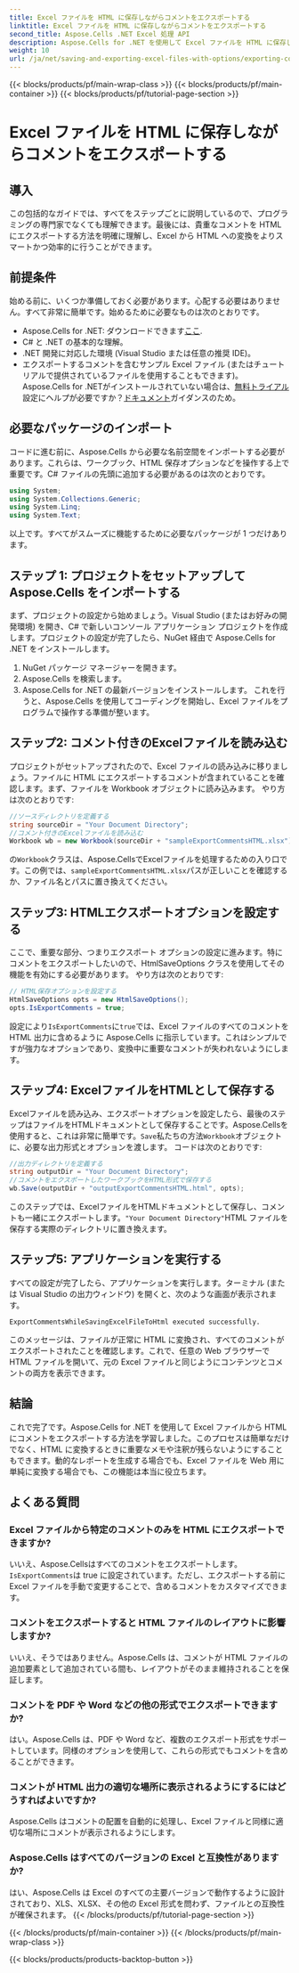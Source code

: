 ```yaml
---
title: Excel ファイルを HTML に保存しながらコメントをエクスポートする
linktitle: Excel ファイルを HTML に保存しながらコメントをエクスポートする
second_title: Aspose.Cells .NET Excel 処理 API
description: Aspose.Cells for .NET を使用して Excel ファイルを HTML に保存しながらコメントを簡単にエクスポートする方法を学びます。注釈を保持するには、このステップ バイ ステップ ガイドに従ってください。
weight: 10
url: /ja/net/saving-and-exporting-excel-files-with-options/exporting-comments/
---
```


{{< blocks/products/pf/main-wrap-class >}}
{{< blocks/products/pf/main-container >}}
{{< blocks/products/pf/tutorial-page-section >}}

# Excel ファイルを HTML に保存しながらコメントをエクスポートする

## 導入
この包括的なガイドでは、すべてをステップごとに説明しているので、プログラミングの専門家でなくても理解できます。最後には、貴重なコメントを HTML にエクスポートする方法を明確に理解し、Excel から HTML への変換をよりスマートかつ効率的に行うことができます。
## 前提条件
始める前に、いくつか準備しておく必要があります。心配する必要はありません。すべて非常に簡単です。始めるために必要なものは次のとおりです。
-  Aspose.Cells for .NET: ダウンロードできます[ここ](https://releases.aspose.com/cells/net/).
- C# と .NET の基本的な理解。
- .NET 開発に対応した環境 (Visual Studio または任意の推奨 IDE)。
- エクスポートするコメントを含むサンプル Excel ファイル (またはチュートリアルで提供されているファイルを使用することもできます)。
 Aspose.Cells for .NETがインストールされていない場合は、[無料トライアル](https://releases.aspose.com/)設定にヘルプが必要ですか？[ドキュメント](https://reference.aspose.com/cells/net/)ガイダンスのため。
## 必要なパッケージのインポート
コードに進む前に、Aspose.Cells から必要な名前空間をインポートする必要があります。これらは、ワークブック、HTML 保存オプションなどを操作する上で重要です。C# ファイルの先頭に追加する必要があるのは次のとおりです。
```csharp
using System;
using System.Collections.Generic;
using System.Linq;
using System.Text;
```
以上です。すべてがスムーズに機能するために必要なパッケージが 1 つだけあります。
## ステップ 1: プロジェクトをセットアップして Aspose.Cells をインポートする
まず、プロジェクトの設定から始めましょう。Visual Studio (またはお好みの開発環境) を開き、C# で新しいコンソール アプリケーション プロジェクトを作成します。プロジェクトの設定が完了したら、NuGet 経由で Aspose.Cells for .NET をインストールします。
1. NuGet パッケージ マネージャーを開きます。
2. Aspose.Cells を検索します。
3. Aspose.Cells for .NET の最新バージョンをインストールします。
これを行うと、Aspose.Cells を使用してコーディングを開始し、Excel ファイルをプログラムで操作する準備が整います。
## ステップ2: コメント付きのExcelファイルを読み込む
プロジェクトがセットアップされたので、Excel ファイルの読み込みに移りましょう。ファイルに HTML にエクスポートするコメントが含まれていることを確認します。まず、ファイルを Workbook オブジェクトに読み込みます。
やり方は次のとおりです:
```csharp
//ソースディレクトリを定義する
string sourceDir = "Your Document Directory";
//コメント付きのExcelファイルを読み込む
Workbook wb = new Workbook(sourceDir + "sampleExportCommentsHTML.xlsx");
```
の`Workbook`クラスは、Aspose.CellsでExcelファイルを処理するための入り口です。この例では、`sampleExportCommentsHTML.xlsx`パスが正しいことを確認するか、ファイル名とパスに置き換えてください。
## ステップ3: HTMLエクスポートオプションを設定する
ここで、重要な部分、つまりエクスポート オプションの設定に進みます。特にコメントをエクスポートしたいので、HtmlSaveOptions クラスを使用してその機能を有効にする必要があります。
やり方は次のとおりです:
```csharp
// HTML保存オプションを設定する
HtmlSaveOptions opts = new HtmlSaveOptions();
opts.IsExportComments = true;
```
設定により`IsExportComments`に`true`では、Excel ファイルのすべてのコメントを HTML 出力に含めるように Aspose.Cells に指示しています。これはシンプルですが強力なオプションであり、変換中に重要なコメントが失われないようにします。
## ステップ4: ExcelファイルをHTMLとして保存する
Excelファイルを読み込み、エクスポートオプションを設定したら、最後のステップはファイルをHTMLドキュメントとして保存することです。Aspose.Cellsを使用すると、これは非常に簡単です。`Save`私たちの方法`Workbook`オブジェクトに、必要な出力形式とオプションを渡します。
コードは次のとおりです:
```csharp
//出力ディレクトリを定義する
string outputDir = "Your Document Directory";
//コメントをエクスポートしたワークブックをHTML形式で保存する
wb.Save(outputDir + "outputExportCommentsHTML.html", opts);
```
このステップでは、ExcelファイルをHTMLドキュメントとして保存し、コメントも一緒にエクスポートします。`"Your Document Directory"`HTML ファイルを保存する実際のディレクトリに置き換えます。
## ステップ5: アプリケーションを実行する
すべての設定が完了したら、アプリケーションを実行します。ターミナル (または Visual Studio の出力ウィンドウ) を開くと、次のような画面が表示されます。
```plaintext
ExportCommentsWhileSavingExcelFileToHtml executed successfully.
```
このメッセージは、ファイルが正常に HTML に変換され、すべてのコメントがエクスポートされたことを確認します。これで、任意の Web ブラウザーで HTML ファイルを開いて、元の Excel ファイルと同じようにコンテンツとコメントの両方を表示できます。
## 結論
これで完了です。Aspose.Cells for .NET を使用して Excel ファイルから HTML にコメントをエクスポートする方法を学習しました。このプロセスは簡単なだけでなく、HTML に変換するときに重要なメモや注釈が残らないようにすることもできます。動的なレポートを生成する場合でも、Excel ファイルを Web 用に単純に変換する場合でも、この機能は本当に役立ちます。
## よくある質問
### Excel ファイルから特定のコメントのみを HTML にエクスポートできますか?  
いいえ、Aspose.Cellsはすべてのコメントをエクスポートします。`IsExportComments`は true に設定されています。ただし、エクスポートする前に Excel ファイルを手動で変更することで、含めるコメントをカスタマイズできます。
### コメントをエクスポートすると HTML ファイルのレイアウトに影響しますか?  
いいえ、そうではありません。Aspose.Cells は、コメントが HTML ファイルの追加要素として追加されている間も、レイアウトがそのまま維持されることを保証します。
### コメントを PDF や Word などの他の形式でエクスポートできますか?  
はい。Aspose.Cells は、PDF や Word など、複数のエクスポート形式をサポートしています。同様のオプションを使用して、これらの形式でもコメントを含めることができます。
### コメントが HTML 出力の適切な場所に表示されるようにするにはどうすればよいですか?  
Aspose.Cells はコメントの配置を自動的に処理し、Excel ファイルと同様に適切な場所にコメントが表示されるようにします。
### Aspose.Cells はすべてのバージョンの Excel と互換性がありますか?  
はい、Aspose.Cells は Excel のすべての主要バージョンで動作するように設計されており、XLS、XLSX、その他の Excel 形式を問わず、ファイルとの互換性が確保されます。
{{< /blocks/products/pf/tutorial-page-section >}}

{{< /blocks/products/pf/main-container >}}
{{< /blocks/products/pf/main-wrap-class >}}

{{< blocks/products/products-backtop-button >}}
